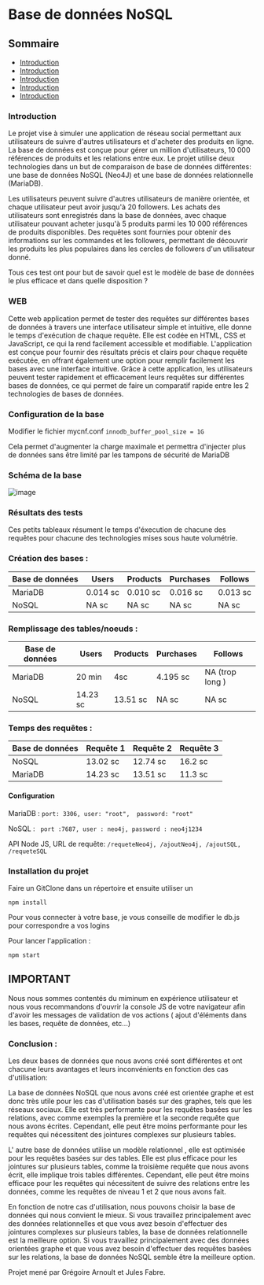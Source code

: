 # Base de données NoSQL

## Sommaire

 - [Introduction](#Introduction)
 - [Introduction](#Introduction)
 - [Introduction](#Introduction)
 - [Introduction](#Introduction)
 - [Introduction](#Introduction)
 
 
### Introduction

Le projet vise à simuler une application de réseau social permettant aux utilisateurs de suivre d'autres utilisateurs et d'acheter des produits en ligne. La base de données est conçue pour gérer un million d'utilisateurs, 10 000 références de produits et les relations entre eux. Le projet utilise deux technologies dans un but de comparaison de base de données différentes: une base de données NoSQL (Neo4J) et une base de données relationnelle (MariaDB). 

Les utilisateurs peuvent suivre d'autres utilisateurs de manière orientée, et chaque utilisateur peut avoir jusqu'à 20 followers. Les achats des utilisateurs sont enregistrés dans la base de données, avec chaque utilisateur pouvant acheter jusqu'à 5 produits parmi les 10 000 références de produits disponibles. Des requêtes sont fournies pour obtenir des informations sur les commandes et les followers, permettant de découvrir les produits les plus populaires dans les cercles de followers d'un utilisateur donné.

Tous ces test ont pour but de savoir quel est le modèle de base de données le plus efficace et dans quelle disposition ?

### WEB

Cette web application permet de tester des requêtes sur différentes bases de données à travers une interface utilisateur simple et intuitive, elle donne le temps d'exécution de chaque requête. Elle est codée en HTML, CSS et JavaScript, ce qui la rend facilement accessible et modifiable. L'application est conçue pour fournir des résultats précis et clairs pour chaque requête exécutée, en offrant également une option pour remplir facilement les bases avec une interface intuitive. Grâce à cette application, les utilisateurs peuvent tester rapidement et efficacement leurs requêtes sur différentes bases de données, ce qui permet de faire un comparatif rapide entre les 2 technologies de bases de données.



### Configuration de la base

Modifier le fichier mycnf.conf
`innodb_buffer_pool_size = 1G`

Cela permet d'augmenter la charge maximale et permettra d'injecter plus de données sans être limité par les tampons de sécurité de MariaDB

### Schéma de la base

![image](https://user-images.githubusercontent.com/63504817/221928222-cb8c9d3e-01ec-4441-97ce-41128769e809.png)

### Résultats des tests

Ces petits tableaux résument le temps d'éxecution de chacune des requêtes pour chacune des technologies mises sous haute volumétrie.

### Création des bases :
| Base de données | Users | Products | Purchases  | Follows 
|----------------|-----------|-----------|-----------|-----------|
| MariaDB    | 0.014 sc     | 0.010 sc     | 0.016 sc     | 0.013 sc     |
| NoSQL      | NA sc     | NA sc     | NA sc     | NA sc     |


### Remplissage des tables/noeuds :
| Base de données | Users     | Products  | Purchases | Follows 
|-----------------|-----------|-----------|-----------|-------------|
| MariaDB         | 20 min    | 4sc       | 4.195 sc  | NA (trop long ) |
| NoSQL           | 14.23 sc  | 13.51 sc  | NA sc   | NA sc     |


### Temps des requêtes :
| Base de données | Requête 1 | Requête 2 | Requête 3 |
|----------------|-----------|-----------|-----------|
| NoSQL          | 13.02 sc     | 12.74 sc     | 16.2 sc     |
| MariaDB        | 14.23 sc     | 13.51 sc     | 11.3 sc     |

#### Configuration

MariaDB :
` port: 3306,
  user: "root", 
  password: "root" `
  
NoSQL :
` port :7687,
  user : neo4j,
  password : neo4j1234`
  
API Node JS, URL de requête:
  `/requeteNeo4j,
  /ajoutNeo4j,
  /ajoutSQL,
  /requeteSQL`

### Installation du projet

Faire un GitClone dans un répertoire et ensuite utiliser un

`npm install`

Pour vous connecter à votre base, je vous conseille de modifier le db.js pour correspondre a vos logins

Pour lancer l'application :

`npm start`


## IMPORTANT
Nous nous sommes contentés du miminum en expérience utilisateur et nous vous recommandons d'ouvrir la console JS de votre navigateur afin d'avoir les messages de validation de vos actions ( ajout d'éléments dans les bases, requête de données, etc...)

### Conclusion :

Les deux bases de données que nous avons créé sont différentes et ont chacune leurs avantages et leurs inconvénients en fonction des cas d'utilisation:

La base de données NoSQL que nous avons créé est orientée graphe et est donc très utile pour les cas d'utilisation basés sur des graphes, tels que les réseaux sociaux. Elle est très performante pour les requêtes basées sur les relations, avec comme exemples la première et la seconde requête que nous avons écrites. Cependant, elle peut être moins performante pour les requêtes qui nécessitent des jointures complexes sur plusieurs tables.

L' autre base de données utilise un modèle relationnel , elle est optimisée pour les requêtes basées sur des tables. Elle est plus efficace pour les jointures sur plusieurs tables, comme la troisième requête que nous avons écrit, elle implique trois tables différentes. Cependant, elle peut être moins efficace pour les requêtes qui nécessitent de suivre des relations entre les données, comme les requêtes de niveau 1 et 2 que nous avons fait.

En fonction de notre cas d'utilisation, nous pouvons choisir la base de données qui nous convient le mieux. Si vous travaillez principalement avec des données relationnelles et que vous avez besoin d'effectuer des jointures complexes sur plusieurs tables, la base de données relationnelle est la meilleure option. Si vous travaillez principalement avec des données orientées graphe et que vous avez besoin d'effectuer des requêtes basées sur les relations, la base de données NoSQL semble être la meilleure option.



Projet mené par Grégoire Arnoult et Jules Fabre.
